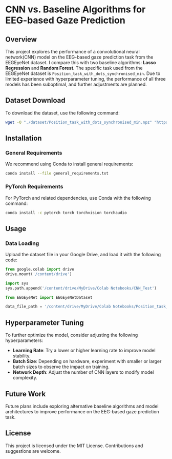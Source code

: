 # CNN vs. Baseline Algorithms for EEG-based Gaze Prediction

## Overview
This project explores the performance of a convolutional neural network(CNN) model on the EEG-based gaze prediction task from the EEGEyeNet dataset. I compare this with two baseline algorithms: **Lasso Regression** and **Random Forest**. The specific task used from the EEGEyeNet dataset is `Position_task_with_dots_synchronised_min`. Due to limited experience with hyperparameter tuning, the performance of all three models has been suboptimal, and further adjustments are planned.

## Dataset Download
To download the dataset, use the following command:
```bash
wget -O "./dataset/Position_task_with_dots_synchronised_min.npz" "https://osf.io/download/ge87t/"
```

## Installation

### General Requirements
We recommend using Conda to install general requirements:
```bash
conda install --file general_requirements.txt
```

### PyTorch Requirements
For PyTorch and related dependencies, use Conda with the following command:
```bash
conda install -c pytorch torch torchvision torchaudio
```

## Usage

### Data Loading
Upload the dataset file in your Google Drive, and load it with the following code:
```python
from google.colab import drive
drive.mount('/content/drive')

import sys
sys.path.append('/content/drive/MyDrive/Colab Notebooks/CNN_Test')

from EEGEyeNet import EEGEyeNetDataset

data_file_path = '/content/drive/MyDrive/Colab Notebooks/Position_task_with_dots_synchronised_min.npz'
```

## Hyperparameter Tuning
To further optimize the model, consider adjusting the following hyperparameters:
- **Learning Rate**: Try a lower or higher learning rate to improve model stability.
- **Batch Size**: Depending on hardware, experiment with smaller or larger batch sizes to observe the impact on training.
- **Network Depth**: Adjust the number of CNN layers to modify model complexity.

## Future Work
Future plans include exploring alternative baseline algorithms and model architectures to improve performance on the EEG-based gaze prediction task.

## License
This project is licensed under the MIT License. Contributions and suggestions are welcome.

